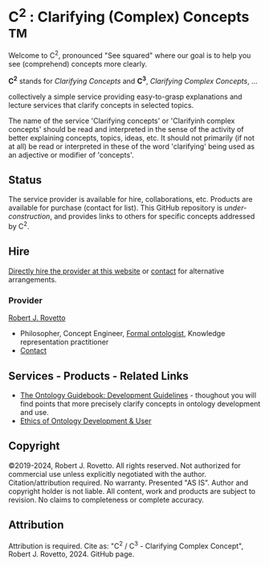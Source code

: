 # C<sup>2</sup> : Clarifying (Complex) Concepts <sup>TM</sup>

Welcome to C<sup>2</sup>, pronounced "See squared" where our goal is to help you see (comprehend) concepts more clearly.

**C<sup>2</sup>** stands for _Clarifying Concepts_ and **C<sup>3</sup>**, _Clarifying Complex Concepts_, ...

collectively a simple service providing easy-to-grasp explanations and lecture services that clarify concepts in selected topics.

The name of the service 'Clarifying concepts' or 'Clarifyinh complex concepts' should be read and interpreted in the sense of the activity of better explaining concepts, topics, ideas, etc. It should not primarily (if not at all) be read or interpreted in these of the word 'clarifying' being used as an adjective or modifier of 'concepts'.  

## Status
The service provider is available for hire, collaborations, etc. Products are available for purchase (contact for list). 
This GitHub repository is _under-construction_, and provides links to others for specific concepts addressed by C<sup>2</sup>.

## Hire
[Directly hire the provider at this website](https://tinyurl.com/yas7trzy) or [contact](rrovetto@terpalum.umd.edu) for alternative arrangements.

### Provider
[Robert J. Rovetto](https://github.com/rrovetto)
- Philosopher, Concept Engineer, [Formal ontologist](https://ontologforum.org/index.php/RobertRovetto), Knowledge representation practitioner
- [Contact](mailto:rrovetto@terpalum.umd.edu)

## Services - Products - Related Links

- [The Ontology Guidebook: Development Guidelines](https://github.com/rrovetto/Ontology-Development-Guidelines) - thoughout you will find points that more precisely clarify concepts in ontology development and use.
- [Ethics of Ontology Development & User](https://github.com/rrovetto/Ethics-of-Ontology-Development-and-Use)


## Copyright
©2019-2024, Robert J. Rovetto. All rights reserved.
Not authorized for commercial use unless explicitly negotiated with the author. Citation/attribution required.
No warranty. Presented "AS IS". Author and copyright holder is not liable. All content, work and products are subject to revision. No claims to completeness or complete accuracy.

## Attribution
Attribution is required. Cite as: "C<sup>2</sup> / C<sup>3</sup> - Clarifying Complex Concept", Robert J. Rovetto, 2024. GitHub page.
